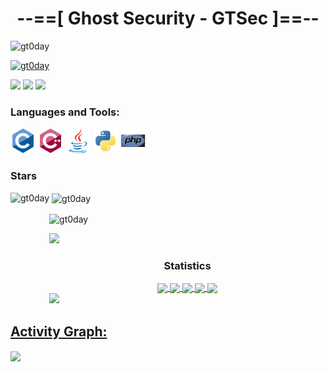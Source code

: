 <h1 align="center">--==[ Ghost Security - GTSec ]==--</h1>
<p
 align="left"> <img 
src="https://komarev.com/ghpvc/?username=gt0day&label=Profile%20views&color=0e75b6&style=flat"
 alt="gt0day" /> </p>

<p align="left"> <a 
href="https://github.com/ryo-ma/github-profile-trophy"><img 
src="https://github-profile-trophy.vercel.app/?username=gt0day&theme=matrix"
 alt="gt0day" /></a> </p>

<div> <a 
href="https://github.com/gt0day" target="_blank"><img 
src="https://img.shields.io/badge/GitHub-100000?style=for-the-badge&logo=github&logoColor=white"
 target="_blank"></a>
  <a 
href="https://youtube.com/@GT0Day" target="_blank"><img 
src="https://img.shields.io/badge/Youtube-100000?style=for-the-badge&logo=youtube&logoColor=red"
 target="_blank"></a>
  <a 
href="https://t.me/gt0day" target="_blank"><img 
src="https://img.shields.io/badge/Telegram-100000?style=for-the-badge&logo=telegram&logoColor=blue"
 target="_blank"></a>
</div><h3 align="left">Languages and Tools:</h3>
<p align="left">
<img
src="https://raw.githubusercontent.com/teamedwardforever/Readme-Generator/71f25dd8b98329b168142a6b782a107b75eab178/svg/Skills/Languages/c-original.svg"
 alt="C" width="40" height="40"/>
<img 
src="https://raw.githubusercontent.com/teamedwardforever/Readme-Generator/71f25dd8b98329b168142a6b782a107b75eab178/svg/Skills/Languages/cplusplus-original.svg"
 alt="CPP" width="40" height="40"/>
<img 
src="https://raw.githubusercontent.com/teamedwardforever/Readme-Generator/71f25dd8b98329b168142a6b782a107b75eab178/svg/Skills/Languages/java-original.svg"
 alt="Java" width="40" height="40"/>
<img 
src="https://raw.githubusercontent.com/teamedwardforever/Readme-Generator/71f25dd8b98329b168142a6b782a107b75eab178/svg/Skills/Languages/python-original.svg"
 alt="Python" width="40" height="40"/>
<img 
src="https://raw.githubusercontent.com/teamedwardforever/Readme-Generator/71f25dd8b98329b168142a6b782a107b75eab178/svg/Skills/Languages/php-original.svg"
 alt="PHP" width="40" height="40"/>
</p>

<h3 align="left">Stars</h3>
<p><img
 align="left" height="180em" 
src="https://github-readme-stats.vercel.app/api/top-langs/?username=gt0day&layout=compact&theme=chartreuse-dark"
 alt=gt0day /></p>

<p>&nbsp;<img align="center" 
height="180em" 
src="https://github-readme-stats.vercel.app/api?username=gt0day&show_icons=true&locale=en&theme=chartreuse-dark"
 alt="gt0day" /></p>

<p><img align="center" 
height="180em" 
src="https://github-readme-streak-stats.herokuapp.com/?user=gt0day&theme=chartreuse-dark"
 alt="gt0day" /></p>

<img src="https://user-images.githubusercontent.com/73097560/115834477-dbab4500-a447-11eb-908a-139a6edaec5c.gif"><h3 align="center">Statistics</h3>
<div align="center">
<a href="https://github.com/gt0day">
<img
 align="center" 
src="http://github-profile-summary-cards.vercel.app/api/cards/stats?username=gt0day&theme=chartreuse_dark"
 height="180em" />
<img align="center" 
src="http://github-profile-summary-cards.vercel.app/api/cards/most-commit-language?username=gt0day&theme=chartreuse_dark"
 height="180em" />
<img align="center" 
src="http://github-profile-summary-cards.vercel.app/api/cards/repos-per-language?username=gt0day&theme=chartreuse_dark"
 height="180em" />
<img align="center" 
src="http://github-profile-summary-cards.vercel.app/api/cards/productive-time?username=gt0day&theme=chartreuse_dark"
 height="180em" />
<img align="center" 
src="http://github-profile-summary-cards.vercel.app/api/cards/profile-details?username=gt0day&theme=chartreuse_dark"
 height="180em" />
</div>
<img src="https://user-images.githubusercontent.com/73097560/115834477-dbab4500-a447-11eb-908a-139a6edaec5c.gif"><h2 align="left">Activity Graph:</h2>
<img
 align="center" 
src="https://github-readme-activity-graph.vercel.app/graph?username=gt0day&theme=chartreuse-dark"/>
